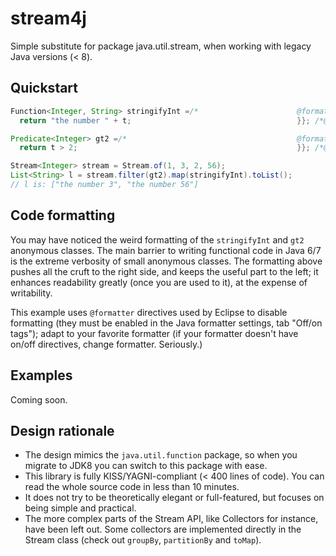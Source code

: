 # stream4j
Simple substitute for package java.util.stream, when working with legacy Java versions (&lt; 8).

## Quickstart
```java
Function<Integer, String> stringifyInt =/*						@formatter:off*/ new Function<Integer, String>() { @Override public String apply(Integer t)  {
  return "the number " + t; 									}}; /*@formatter:on*/

Predicate<Integer> gt2 =/* 										@formatter:off*/ new Predicate<Integer>() { @Override public boolean test(Integer t){
  return t > 2; 												}}; /*@formatter:on*/

Stream<Integer> stream = Stream.of(1, 3, 2, 56);
List<String> l = stream.filter(gt2).map(stringifyInt).toList();
// l is: ["the number 3", "the number 56"]
```

## Code formatting
You may have noticed the weird formatting of the ```stringifyInt``` and ```gt2``` anonymous classes. The main barrier to writing functional code in Java 6/7 is the extreme verbosity of small anonymous classes. The formatting above pushes all the cruft to the right side, and keeps the useful part to the left; it enhances readability greatly (once you are used to it), at the expense of writability.

This example uses ```@formatter``` directives used by Eclipse to disable formatting (they must be enabled in the Java formatter settings, tab "Off/on tags"); adapt to your favorite formatter (if your formatter doesn't have on/off directives, change formatter. Seriously.)

## Examples
Coming soon.

## Design rationale
* The design mimics the ```java.util.function``` package, so when you migrate to JDK8 you can switch to this package with ease.
* This library is fully KISS/YAGNI-compliant (< 400 lines of code). You can read the whole source code in less than 10 minutes.
* It does not try to be theoretically elegant or full-featured, but focuses on being simple and practical.
* The more complex parts of the Stream API, like Collectors for instance, have been left out. Some collectors are implemented directly in the Stream class (check out ```groupBy```, ```partitionBy``` and ```toMap```).
